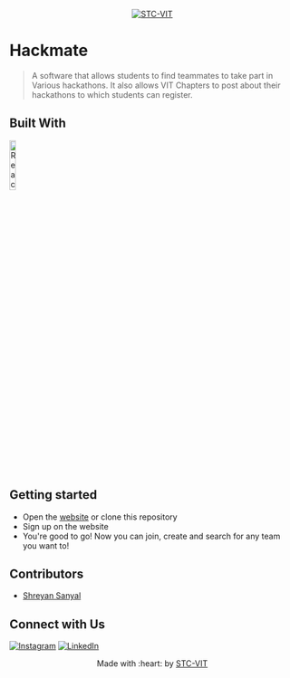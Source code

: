 <p align="center">
    <a href="https://stcvit.in/" target="_blank"><img src="https://github.com/STCVIT/STC-README/blob/master/gitbanner.png" title="STC-VIT" alt="STC-VIT"></a>
</p>
<h1>Hackmate </h1>


> A software that allows students to find teammates to take part in Various hackathons. It also allows VIT Chapters to post about their hackathons to which students can register.


## Built With
<img src="https://github.com/STCVIT/CryptoAuction/blob/b541fecf108f1ef673d7a1f163c8eae1e2fdeffd/Build%20With/react%20png.png" alt="ReactJS" width="15%" >

## Getting started
* Open the <a href="https://stcvit.github.io/HackMate_Frontend/"> website</a>  or clone this repository
* Sign up on the website
* You're good to go! Now you can join, create and search for any team you want to!

## Contributors
*   <a href="https://github.com/Shreyan111">Shreyan Sanyal</a>
## Connect with Us

[![Instagram](https://img.shields.io/badge/Instagram-E4405F?style=for-the-badge&logo=instagram&logoColor=white)](https://www.instagram.com/stcvit/)
[![LinkedIn](https://img.shields.io/badge/LinkedIn-0077B5?style=for-the-badge&logo=linkedin&logoColor=white)](https://www.linkedin.com/company/micvitvellore/mycompany/)

<p align="center">
	Made with :heart: by <a href="https://stcvit.in/">STC-VIT</a>
</p>